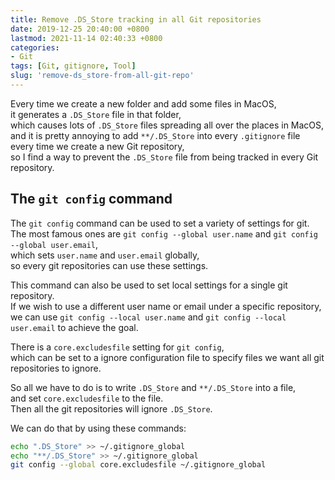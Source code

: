 ```yaml
---
title: Remove .DS_Store tracking in all Git repositories
date: 2019-12-25 20:40:00 +0800
lastmod: 2021-11-14 02:40:33 +0800
categories:
- Git
tags: [Git, gitignore, Tool]
slug: 'remove-ds_store-from-all-git-repo'
---
```

Every time we create a new folder and add some files in MacOS,  
it generates a ``.DS_Store`` file in that folder,  
which causes lots of ``.DS_Store`` files spreading all over the places in MacOS,  
and it is pretty annoying to add ``**/.DS_Store`` into every ``.gitignore`` file every time we create a new Git repository,  
so I find a way to prevent the ``.DS_Store`` file from being tracked in every Git repository.  

## The ``git config`` command
The ``git config`` command can be used to set a variety of settings for git.  
The most famous ones are ``git config --global user.name`` and ``git config --global user.email``,  
which sets ``user.name`` and ``user.email`` globally,  
so every git repositories can use these settings.
<!--more-->

This command can also be used to set local settings for a single git repository.  
If we wish to use a different user name or email under a specific repository,  
we can use ``git config --local user.name`` and ``git config --local user.email`` to achieve the goal.  

There is a ``core.excludesfile`` setting for ``git config``,  
which can be set to a ignore configuration file to specify files we want all git repositories to ignore.  

So all we have to do is to write ``.DS_Store`` and ``**/.DS_Store`` into a file,  
and set ``core.excludesfile`` to the file.  
Then all the git repositories will ignore ``.DS_Store``.  

We can do that by using these commands:  

```bash
echo ".DS_Store" >> ~/.gitignore_global
echo "**/.DS_Store" >> ~/.gitignore_global
git config --global core.excludesfile ~/.gitignore_global
```

